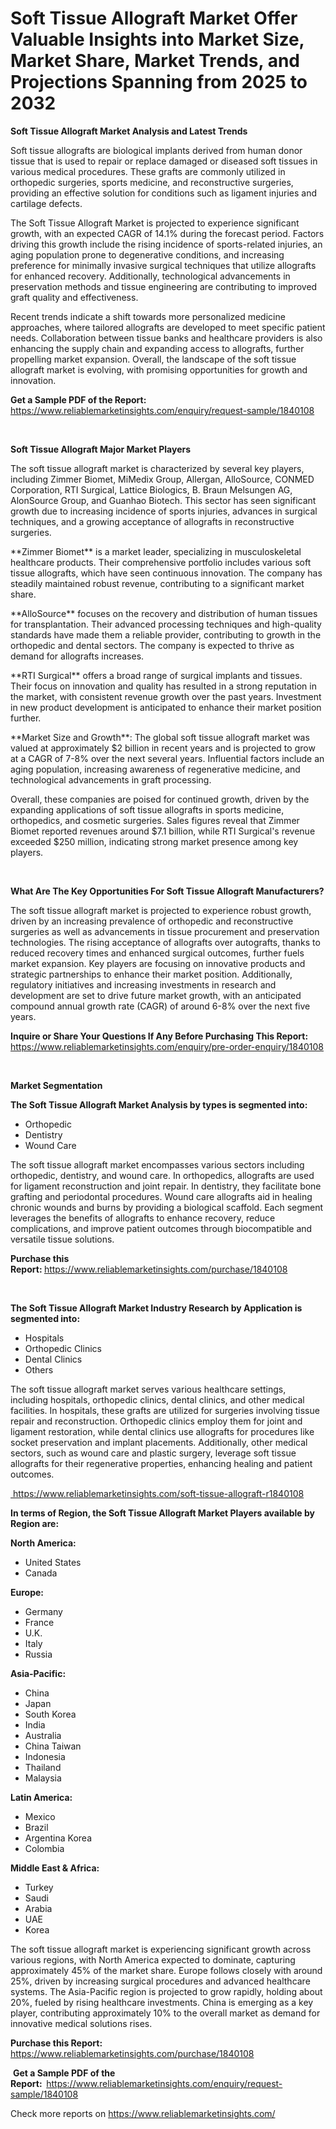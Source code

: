 <p><h1>Soft Tissue Allograft Market Offer Valuable Insights into Market Size, Market Share, Market Trends, and Projections Spanning from 2025 to 2032</h1></p><p><strong>Soft Tissue Allograft Market Analysis and Latest Trends</strong></p>
<p><p>Soft tissue allografts are biological implants derived from human donor tissue that is used to repair or replace damaged or diseased soft tissues in various medical procedures. These grafts are commonly utilized in orthopedic surgeries, sports medicine, and reconstructive surgeries, providing an effective solution for conditions such as ligament injuries and cartilage defects.</p><p>The Soft Tissue Allograft Market is projected to experience significant growth, with an expected CAGR of 14.1% during the forecast period. Factors driving this growth include the rising incidence of sports-related injuries, an aging population prone to degenerative conditions, and increasing preference for minimally invasive surgical techniques that utilize allografts for enhanced recovery. Additionally, technological advancements in preservation methods and tissue engineering are contributing to improved graft quality and effectiveness.</p><p>Recent trends indicate a shift towards more personalized medicine approaches, where tailored allografts are developed to meet specific patient needs. Collaboration between tissue banks and healthcare providers is also enhancing the supply chain and expanding access to allografts, further propelling market expansion. Overall, the landscape of the soft tissue allograft market is evolving, with promising opportunities for growth and innovation.</p></p>
<p><strong>Get a Sample PDF of the Report:&nbsp;</strong> <a href="https://www.reliablemarketinsights.com/enquiry/request-sample/1840108?utm_campaign=2179&utm_medium=2&utm_source=Github&utm_content=ia&utm_term=08032025&utm_id=soft-tissue-allograft">https://www.reliablemarketinsights.com/enquiry/request-sample/1840108</a></p>
<p>&nbsp;</p>
<p><strong>Soft Tissue Allograft Major Market Players</strong></p>
<p><p>The soft tissue allograft market is characterized by several key players, including Zimmer Biomet, MiMedix Group, Allergan, AlloSource, CONMED Corporation, RTI Surgical, Lattice Biologics, B. Braun Melsungen AG, AlonSource Group, and Guanhao Biotech. This sector has seen significant growth due to increasing incidence of sports injuries, advances in surgical techniques, and a growing acceptance of allografts in reconstructive surgeries.</p><p>**Zimmer Biomet** is a market leader, specializing in musculoskeletal healthcare products. Their comprehensive portfolio includes various soft tissue allografts, which have seen continuous innovation. The company has steadily maintained robust revenue, contributing to a significant market share.</p><p>**AlloSource** focuses on the recovery and distribution of human tissues for transplantation. Their advanced processing techniques and high-quality standards have made them a reliable provider, contributing to growth in the orthopedic and dental sectors. The company is expected to thrive as demand for allografts increases.</p><p>**RTI Surgical** offers a broad range of surgical implants and tissues. Their focus on innovation and quality has resulted in a strong reputation in the market, with consistent revenue growth over the past years. Investment in new product development is anticipated to enhance their market position further.</p><p>**Market Size and Growth**: The global soft tissue allograft market was valued at approximately $2 billion in recent years and is projected to grow at a CAGR of 7-8% over the next several years. Influential factors include an aging population, increasing awareness of regenerative medicine, and technological advancements in graft processing.</p><p>Overall, these companies are poised for continued growth, driven by the expanding applications of soft tissue allografts in sports medicine, orthopedics, and cosmetic surgeries. Sales figures reveal that Zimmer Biomet reported revenues around $7.1 billion, while RTI Surgical's revenue exceeded $250 million, indicating strong market presence among key players.</p></p>
<p>&nbsp;</p>
<p><strong>What Are The Key Opportunities For Soft Tissue Allograft Manufacturers?</strong></p>
<p><p>The soft tissue allograft market is projected to experience robust growth, driven by an increasing prevalence of orthopedic and reconstructive surgeries as well as advancements in tissue procurement and preservation technologies. The rising acceptance of allografts over autografts, thanks to reduced recovery times and enhanced surgical outcomes, further fuels market expansion. Key players are focusing on innovative products and strategic partnerships to enhance their market position. Additionally, regulatory initiatives and increasing investments in research and development are set to drive future market growth, with an anticipated compound annual growth rate (CAGR) of around 6-8% over the next five years.</p></p>
<p><strong>Inquire or Share Your Questions If Any Before Purchasing This Report:</strong> <a href="https://www.reliablemarketinsights.com/enquiry/pre-order-enquiry/1840108?utm_campaign=2179&utm_medium=2&utm_source=Github&utm_content=ia&utm_term=08032025&utm_id=soft-tissue-allograft">https://www.reliablemarketinsights.com/enquiry/pre-order-enquiry/1840108</a></p>
<p>&nbsp;</p>
<p><strong>Market Segmentation</strong></p>
<p><strong>The Soft Tissue Allograft Market Analysis by types is segmented into:</strong></p>
<p><ul><li>Orthopedic</li><li>Dentistry</li><li>Wound Care</li></ul></p>
<p><p>The soft tissue allograft market encompasses various sectors including orthopedic, dentistry, and wound care. In orthopedics, allografts are used for ligament reconstruction and joint repair. In dentistry, they facilitate bone grafting and periodontal procedures. Wound care allografts aid in healing chronic wounds and burns by providing a biological scaffold. Each segment leverages the benefits of allografts to enhance recovery, reduce complications, and improve patient outcomes through biocompatible and versatile tissue solutions.</p></p>
<p><strong>Purchase this Report:&nbsp;</strong><a href="https://www.reliablemarketinsights.com/purchase/1840108?utm_campaign=2179&utm_medium=2&utm_source=Github&utm_content=ia&utm_term=08032025&utm_id=soft-tissue-allograft">https://www.reliablemarketinsights.com/purchase/1840108</a></p>
<p>&nbsp;</p>
<p><strong>The Soft Tissue Allograft Market Industry Research by Application is segmented into:</strong></p>
<p><ul><li>Hospitals</li><li>Orthopedic Clinics</li><li>Dental Clinics</li><li>Others</li></ul></p>
<p><p>The soft tissue allograft market serves various healthcare settings, including hospitals, orthopedic clinics, dental clinics, and other medical facilities. In hospitals, these grafts are utilized for surgeries involving tissue repair and reconstruction. Orthopedic clinics employ them for joint and ligament restoration, while dental clinics use allografts for procedures like socket preservation and implant placements. Additionally, other medical sectors, such as wound care and plastic surgery, leverage soft tissue allografts for their regenerative properties, enhancing healing and patient outcomes.</p></p>
<p><a href="https://www.reliablemarketinsights.com/soft-tissue-allograft-r1840108?utm_campaign=2179&utm_medium=2&utm_source=Github&utm_content=ia&utm_term=08032025&utm_id=soft-tissue-allograft">&nbsp;https://www.reliablemarketinsights.com/soft-tissue-allograft-r1840108</a></p>
<p><strong>In terms of Region, the Soft Tissue Allograft Market Players available by Region are:</strong></p>
<p>
    <p> <strong> North America: </strong>
        <ul>
            <li>United States</li>
            <li>Canada</li>
        </ul>
        </p> 
    <p> <strong> Europe: </strong>
        <ul>
            <li>Germany</li>
            <li>France</li>
            <li>U.K.</li>
            <li>Italy</li>
            <li>Russia</li>
        </ul>
        </p> 
    <p> <strong> Asia-Pacific: </strong>
        <ul>
            <li>China</li>
            <li>Japan</li>
            <li>South Korea</li>
            <li>India</li>
            <li>Australia</li>
            <li>China Taiwan</li>
            <li>Indonesia</li>
            <li>Thailand</li>
            <li>Malaysia</li>
        </ul>
        </p> 
    <p> <strong> Latin America: </strong>
        <ul>
            <li>Mexico</li>
            <li>Brazil</li>
            <li>Argentina Korea</li>
            <li>Colombia</li>
        </ul>
        </p> 
    <p> <strong> Middle East & Africa: </strong>
        <ul>
            <li>Turkey</li>
            <li>Saudi</li>
            <li>Arabia</li>
            <li>UAE</li>
            <li>Korea</li>
        </ul>
    </p>
    </p>
<p><p>The soft tissue allograft market is experiencing significant growth across various regions, with North America expected to dominate, capturing approximately 45% of the market share. Europe follows closely with around 25%, driven by increasing surgical procedures and advanced healthcare systems. The Asia-Pacific region is projected to grow rapidly, holding about 20%, fueled by rising healthcare investments. China is emerging as a key player, contributing approximately 10% to the overall market as demand for innovative medical solutions rises.</p></p>
<p><strong>Purchase this Report: </strong><a href="https://www.reliablemarketinsights.com/purchase/1840108?utm_campaign=2179&utm_medium=2&utm_source=Github&utm_content=ia&utm_term=08032025&utm_id=soft-tissue-allograft">https://www.reliablemarketinsights.com/purchase/1840108</a></p>
<p>&nbsp;<strong>Get a Sample PDF of the Report:&nbsp;&nbsp;</strong><a href="https://www.reliablemarketinsights.com/enquiry/request-sample/1840108?utm_campaign=2179&utm_medium=2&utm_source=Github&utm_content=ia&utm_term=08032025&utm_id=soft-tissue-allograft">https://www.reliablemarketinsights.com/enquiry/request-sample/1840108</a></p>
<p><strong></strong></p>
<p>Check more reports on <a href="https://www.reliablemarketinsights.com/?utm_campaign=2179&utm_medium=2&utm_source=Github&utm_content=ia&utm_term=08032025&utm_id=soft-tissue-allograft">https://www.reliablemarketinsights.com/</a></p>